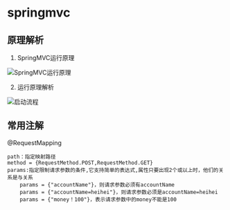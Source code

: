 # springmvc

## 原理解析

1. SpringMVC运行原理

![SpringMVC运行原理](https://img-blog.csdnimg.cn/20200418161602129.png?x-oss-process=image/watermark,type_ZmFuZ3poZW5naGVpdGk,shadow_10,text_aHR0cHM6Ly9ibG9nLmNzZG4ubmV0L3FxXzQwMTgxNDM1,size_16,color_FFFFFF,t_70)


2. 运行原理解析

![启动流程](https://img-blog.csdnimg.cn/2020041910481013.png?x-oss-process=image/watermark,type_ZmFuZ3poZW5naGVpdGk,shadow_10,text_aHR0cHM6Ly9ibG9nLmNzZG4ubmV0L3FxXzQwMTgxNDM1,size_16,color_FFFFFF,t_70)


## 常用注解

@RequestMapping
```
path：指定映射路径
method = {RequestMethod.POST,RequestMethod.GET}
params:指定限制请求参数的条件,它支持简单的表达式,属性只要出现2个或以上时，他们的关系是与关系
    params = {"accountName"}，则请求参数必须有accountName
    params = {"accountName=heihei"}，则请求参数必须是accountName=heihei
    params = {"money！100"}，表示请求参数中的money不能是100
```